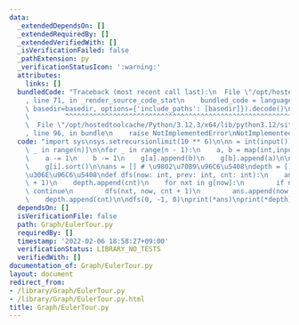 ```yaml
---
data:
  _extendedDependsOn: []
  _extendedRequiredBy: []
  _extendedVerifiedWith: []
  _isVerificationFailed: false
  _pathExtension: py
  _verificationStatusIcon: ':warning:'
  attributes:
    links: []
  bundledCode: "Traceback (most recent call last):\n  File \"/opt/hostedtoolcache/Python/3.12.3/x64/lib/python3.12/site-packages/onlinejudge_verify/documentation/build.py\"\
    , line 71, in _render_source_code_stat\n    bundled_code = language.bundle(stat.path,\
    \ basedir=basedir, options={'include_paths': [basedir]}).decode()\n          \
    \         ^^^^^^^^^^^^^^^^^^^^^^^^^^^^^^^^^^^^^^^^^^^^^^^^^^^^^^^^^^^^^^^^^^^^^^^^^^^^^^^^^\n\
    \  File \"/opt/hostedtoolcache/Python/3.12.3/x64/lib/python3.12/site-packages/onlinejudge_verify/languages/python.py\"\
    , line 96, in bundle\n    raise NotImplementedError\nNotImplementedError\n"
  code: "import sys\nsys.setrecursionlimit(10 ** 6)\n\nn = int(input())\ng = [[] for\
    \ _ in range(n)]\n\nfor _ in range(n - 1):\n    a, b = map(int,input().split())\n\
    \    a -= 1\n    b -= 1\n    g[a].append(b)\n    g[b].append(a)\n\nfor i in range(n):\n\
    \    g[i].sort()\n\nans = [] # \u9802\u70B9\u96C6\u5408\ndepth = [] # \u6DF1\u3055\
    \u306E\u96C6\u5408\ndef dfs(now: int, prev: int, cnt: int):\n    ans.append(now\
    \ + 1)\n    depth.append(cnt)\n    for nxt in g[now]:\n        if nxt == prev:\
    \ continue\n        dfs(nxt, now, cnt + 1)\n        ans.append(now + 1)\n    \
    \    depth.append(cnt)\n\ndfs(0, -1, 0)\nprint(*ans)\nprint(*depth)"
  dependsOn: []
  isVerificationFile: false
  path: Graph/EulerTour.py
  requiredBy: []
  timestamp: '2022-02-06 18:58:27+09:00'
  verificationStatus: LIBRARY_NO_TESTS
  verifiedWith: []
documentation_of: Graph/EulerTour.py
layout: document
redirect_from:
- /library/Graph/EulerTour.py
- /library/Graph/EulerTour.py.html
title: Graph/EulerTour.py
---
```

